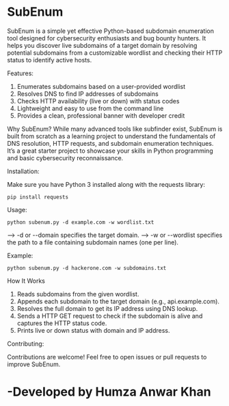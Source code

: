 # SubEnum
SubEnum is a simple yet effective Python-based subdomain enumeration tool designed for cybersecurity enthusiasts and bug bounty hunters. It helps you discover live subdomains of a target domain by resolving potential subdomains from a customizable wordlist and checking their HTTP status to identify active hosts.

Features:

1. Enumerates subdomains based on a user-provided wordlist
2. Resolves DNS to find IP addresses of subdomains
3. Checks HTTP availability (live or down) with status codes
4. Lightweight and easy to use from the command line
5. Provides a clean, professional banner with developer credit

Why SubEnum?
While many advanced tools like subfinder exist, SubEnum is built from scratch as a learning project to understand the fundamentals of DNS resolution, HTTP requests, and subdomain enumeration techniques. It’s a great starter project to showcase your skills in Python programming and basic cybersecurity reconnaissance.

Installation:

Make sure you have Python 3 installed along with the requests library:

```pip install requests```

Usage:

```python subenum.py -d example.com -w wordlist.txt```

-->  -d or --domain specifies the target domain.
-->  -w or --wordlist specifies the path to a file containing subdomain names (one per line).

Example:

```python subenum.py -d hackerone.com -w subdomains.txt```

How It Works

1. Reads subdomains from the given wordlist.
2. Appends each subdomain to the target domain (e.g., api.example.com).
3. Resolves the full domain to get its IP address using DNS lookup.
4. Sends a HTTP GET request to check if the subdomain is alive and captures the HTTP status code.
5. Prints live or down status with domain and IP address.

Contributing:

Contributions are welcome! Feel free to open issues or pull requests to improve SubEnum.

# -Developed by Humza Anwar Khan 


